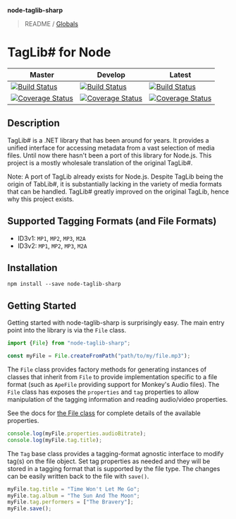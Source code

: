 **node-taglib-sharp**

> README / [Globals](globals.md)

# TagLib# for Node

| Master | Develop | Latest |
|--------|---------|--------|
|[![Build Status](https://ci.appveyor.com/api/projects/status/7hdfrbc4ecvvruwv/branch/master?svg=true)](https://ci.appveyor.com/project/benrr101/node-taglib-sharp/branch/master)|[![Build Status](https://ci.appveyor.com/api/projects/status/7hdfrbc4ecvvruwv/branch/develop?svg=true)](https://ci.appveyor.com/project/benrr101/node-taglib-sharp/branch/develop)|[![Build Status](https://ci.appveyor.com/api/projects/status/7hdfrbc4ecvvruwv?svg=true)](https://ci.appveyor.com/project/benrr101/node-taglib-sharp)
|[![Coverage Status](https://coveralls.io/repos/github/benrr101/node-taglib-sharp/badge.svg?branch=master)](https://coveralls.io/github/benrr101/node-taglib-sharp?branch=feature/coveralls)|[![Coverage Status](https://coveralls.io/repos/github/benrr101/node-taglib-sharp/badge.svg?branch=feature/coveralls)](https://coveralls.io/github/benrr101/node-taglib-sharp?branch=develop)|[![Coverage Status](https://coveralls.io/repos/github/benrr101/node-taglib-sharp/badge.svg?latest)](https://coveralls.io/github/benrr101/node-taglib-sharp)

## Description
TagLib# is a .NET library that has been around for years. It provides a unified interface for
accessing metadata from a vast selection of media files. Until now there hasn't been a port of this
library for Node.js. This project is a mostly wholesale translation of the original TagLib#.

Note: A port of TagLib already exists for Node.js. Despite TagLib being the origin of TabLib#, it
is substantially lacking in the variety of media formats that can be handled. TagLib# greatly
improved on the original TagLib, hence why this project exists.

## Supported Tagging Formats (and File Formats)
* ID3v1: `MP1`, `MP2`, `MP3`, `M2A`
* ID3v2: `MP1`, `MP2`, `MP3`, `M2A`

## Installation
```
npm install --save node-taglib-sharp
```

## Getting Started
Getting started with node-taglib-sharp is surprisingly easy. The main entry point into the library
is via the `File` class.

```typescript
import {File} from "node-taglib-sharp";

const myFile = File.createFromPath("path/to/my/file.mp3");
```

The `File` class provides factory methods for generating instances of classes that inherit from
`File` to provide implementation specific to a file format (such as `ApeFile` providing support
for Monkey's Audio files). The `File` class has exposes the `properties` and `tag` properties to
allow manipulation of the tagging information and reading audio/video properties. 

See the docs for [the File class](docs/classes/_src_file_.file.md) for complete details of the available properties.

```typescript
console.log(myFile.properties.audioBitrate);
console.log(myFile.tag.title);
```

The `Tag` base class provides a tagging-format agnostic interface to modify tag(s) on the file
object. Set tag properties as needed and they will be stored in a tagging format that is supported
by the file type. The changes can be easily written back to the file with `save()`.

```typescript
myFile.tag.title = "Time Won't Let Me Go";
myFile.tag.album = "The Sun And The Moon";
myFile.tag.performers = ["The Bravery"];
myFile.save();
```

